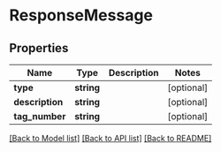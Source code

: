 # ResponseMessage

## Properties
Name | Type | Description | Notes
------------ | ------------- | ------------- | -------------
**type** | **string** |  | [optional] 
**description** | **string** |  | [optional] 
**tag_number** | **string** |  | [optional] 

[[Back to Model list]](../README.md#documentation-for-models) [[Back to API list]](../README.md#documentation-for-api-endpoints) [[Back to README]](../README.md)


